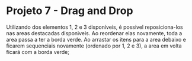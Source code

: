 # Projeto 7 - Drag and Drop

Utilizando dos elementos 1, 2 e 3 disponíveis, é possivel reposiciona-los nas areas destacadas disponiveis. Ao reordenar elas novamente, toda a area passa a ter a borda verde.
Ao arrastar os itens para a area debaixo e ficarem sequenciais novamente (ordenado por 1, 2 e 3), a area em volta ficará com a borda verde;
